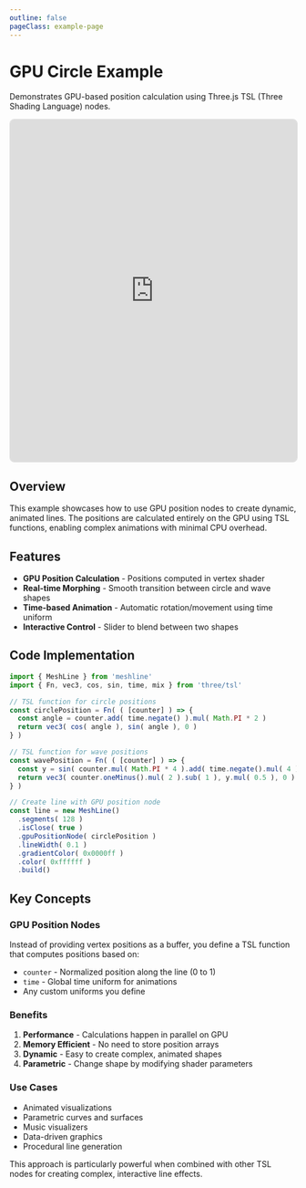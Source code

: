 ```yaml
---
outline: false
pageClass: example-page
---
```


# GPU Circle Example

Demonstrates GPU-based position calculation using Three.js TSL (Three Shading Language) nodes.

<iframe src="https://meshlines.netlify.app/examples/gpu-circle?noMenu" width="100%" height="600" style="border: 1px solid #ddd; border-radius: 8px;"></iframe>

## Overview

This example showcases how to use GPU position nodes to create dynamic, animated lines. The positions are calculated entirely on the GPU using TSL functions, enabling complex animations with minimal CPU overhead.

## Features

- **GPU Position Calculation** - Positions computed in vertex shader
- **Real-time Morphing** - Smooth transition between circle and wave shapes
- **Time-based Animation** - Automatic rotation/movement using time uniform
- **Interactive Control** - Slider to blend between two shapes

## Code Implementation

```javascript
import { MeshLine } from 'meshline'
import { Fn, vec3, cos, sin, time, mix } from 'three/tsl'

// TSL function for circle positions
const circlePosition = Fn( ( [counter] ) => {
  const angle = counter.add( time.negate() ).mul( Math.PI * 2 )
  return vec3( cos( angle ), sin( angle ), 0 )
} )

// TSL function for wave positions  
const wavePosition = Fn( ( [counter] ) => {
  const y = sin( counter.mul( Math.PI * 4 ).add( time.negate().mul( 4 ) ) )
  return vec3( counter.oneMinus().mul( 2 ).sub( 1 ), y.mul( 0.5 ), 0 )
} )

// Create line with GPU position node
const line = new MeshLine()
  .segments( 128 )
  .isClose( true )
  .gpuPositionNode( circlePosition )
  .lineWidth( 0.1 )
  .gradientColor( 0x0000ff )
  .color( 0xffffff )
  .build()
```

## Key Concepts

### GPU Position Nodes

Instead of providing vertex positions as a buffer, you define a TSL function that computes positions based on:
- `counter` - Normalized position along the line (0 to 1)
- `time` - Global time uniform for animations
- Any custom uniforms you define

### Benefits

1. **Performance** - Calculations happen in parallel on GPU
2. **Memory Efficient** - No need to store position arrays
3. **Dynamic** - Easy to create complex, animated shapes
4. **Parametric** - Change shape by modifying shader parameters

### Use Cases

- Animated visualizations
- Parametric curves and surfaces
- Music visualizers
- Data-driven graphics
- Procedural line generation

This approach is particularly powerful when combined with other TSL nodes for creating complex, interactive line effects.